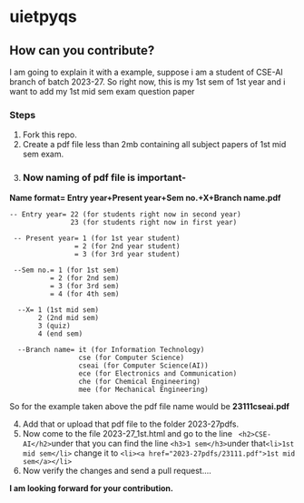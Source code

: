 # uietpyqs
## How can you contribute?

I am going to explain it with a example, suppose i am a student of CSE-AI branch of batch 2023-27.
So right now, this is my 1st sem of 1st year and i want to add my 1st mid sem exam question paper

### Steps
1. Fork this repo.
2. Create a pdf file less than 2mb containing all subject papers of 1st mid sem exam.
3. ### Now naming  of pdf file is important-

**Name format= Entry year+Present year+Sem no.+X+Branch name.pdf**

    -- Entry year= 22 (for students right now in second year)
                   23 (for students right now in first year)

     -- Present year= 1 (for 1st year student)
                    = 2 (for 2nd year student)
                    = 3 (for 3rd year student)

     --Sem no.= 1 (for 1st sem)
              = 2 (for 2nd sem)
              = 3 (for 3rd sem)
              = 4 (for 4th sem)

      --X= 1 (1st mid sem)
           2 (2nd mid sem)
           3 (quiz)
           4 (end sem)

      --Branch name= it (for Information Technology)
                     cse (for Computer Science)
                     cseai (for Computer Science(AI))
                     ece (for Electronics and Communication)
                     che (for Chemical Engineering)
                     mee (for Mechanical Engineering)
So for the example taken above the pdf file name would be **23111cseai.pdf**

4. Add that or upload that pdf file to the folder 2023-27pdfs.
5. Now come to the file 2023-27_1st.html and go to the line ` <h2>CSE-AI</h2>`under that you can find the line
   `<h3>1 sem</h3>`under that`<li>1st mid sem</li>`
   change it to
`<li><a href="2023-27pdfs/23111.pdf">1st mid sem</a></li>`
7. Now verify the changes and send a pull request....

**I am looking forward for your contribution.**

